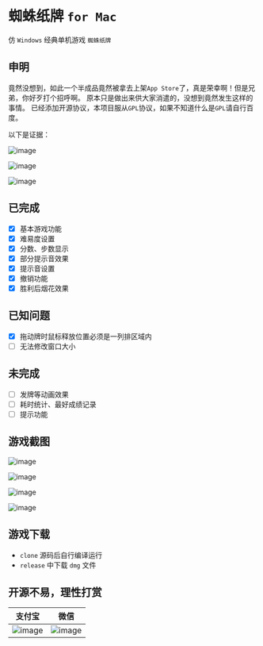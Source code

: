 # 蜘蛛纸牌 `for Mac`

仿 `Windows` 经典单机游戏 `蜘蛛纸牌`

## 申明

竟然没想到，如此一个半成品竟然被拿去上架`App Store`了，真是荣幸啊！但是兄弟，你好歹打个招呼啊。
原本只是做出来供大家消遣的，没想到竟然发生这样的事情。
已经添加开源协议，本项目服从`GPL`协议，如果不知道什么是`GPL`请自行百度。

以下是证据：

![image](./images/shot_copy_1.jpg)

![image](./images/shot_copy_2.jpg)

![image](./images/shot_copy_3.jpg)


## 已完成

- [x] 基本游戏功能
- [x] 难易度设置
- [x] 分数、步数显示
- [x] 部分提示音效果
- [x] 提示音设置
- [x] 撤销功能
- [x] 胜利后烟花效果

## 已知问题

- [x] 拖动牌时鼠标释放位置必须是一列排区域内
- [ ] 无法修改窗口大小

## 未完成
- [ ] 发牌等动画效果
- [ ] 耗时统计、最好成绩记录
- [ ] 提示功能

## 游戏截图

![image](./images/shot_1.jpg)

![image](./images/shot_2.jpg)

![image](./images/shot_3.jpg)

![image](./images/shot_4.jpg)

## 游戏下载

* `clone` 源码后自行编译运行
* `release` 中下载 `dmg` 文件


## 开源不易，理性打赏

支付宝 | 微信
---|---
![image](./images/zhifubao.jpg) | ![image](./images/weixin.jpg)



